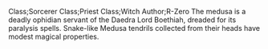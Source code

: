 Class;Sorcerer Class;Priest Class;Witch Author;R-Zero
The medusa is a deadly ophidian servant of the Daedra Lord Boethiah, dreaded for its paralysis spells. Snake-like Medusa tendrils collected from their heads have modest magical properties.